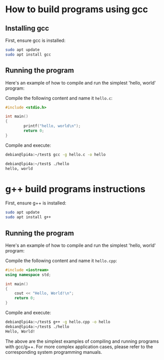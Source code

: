 # How to build programs using gcc

## Installing gcc

First, ensure gcc is installed:

```bash
sudo apt update
sudo apt install gcc
```

## Running the program

Here's an example of how to compile and run the simplest 'hello, world' program:

Compile the following content and name it `hello.c`:

```c
#include <stdio.h>

int main()
{
        printf("hello, world\n");
        return 0;
}
```

Compile and execute:

```bash
debian@lpi4a:~/test$ gcc -g hello.c -o hello

debian@lpi4a:~/test$ ./hello
hello, world

```

# g++ build programs instructions

First, ensure g++ is installed:

```bash
sudo apt update
sudo apt install g++
```

## Running the program

Here's an example of how to compile and run the simplest 'hello, world' program:

Compile the following content and name it `hello.cpp`:

```c++
#include <iostream>
using namespace std;

int main()
{
    cout << "Hello, World!\n";
    return 0;
}

```

Compile and execute:

```bash
debian@lpi4a:~/test$ g++ -g hello.cpp -o hello
debian@lpi4a:~/test$ ./hello
Hello, World!
```

The above are the simplest examples of compiling and running programs with gcc/g++. For more complex application cases, please refer to the corresponding system programming manuals.